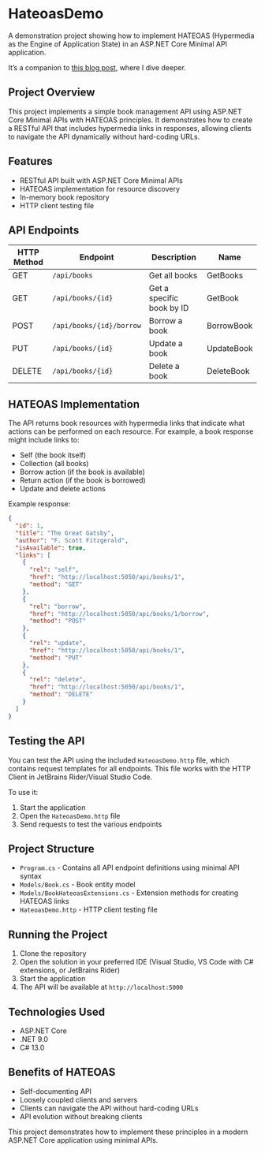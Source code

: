 # HateoasDemo

A demonstration project showing how to implement HATEOAS (Hypermedia as the Engine of Application State) in an ASP.NET Core Minimal API application.

It’s a companion to [this blog post](https://ronnydelgado.com), where I dive deeper.

## Project Overview

This project implements a simple book management API using ASP.NET Core Minimal APIs with HATEOAS principles. It demonstrates how to create a RESTful API that includes hypermedia links in responses, allowing clients to navigate the API dynamically without hard-coding URLs.

## Features

- RESTful API built with ASP.NET Core Minimal APIs
- HATEOAS implementation for resource discovery
- In-memory book repository
- HTTP client testing file

## API Endpoints

| HTTP Method | Endpoint | Description | Name |
|-------------|----------|-------------|------|
| GET | `/api/books` | Get all books | GetBooks |
| GET | `/api/books/{id}` | Get a specific book by ID | GetBook |
| POST | `/api/books/{id}/borrow` | Borrow a book | BorrowBook |
| PUT | `/api/books/{id}` | Update a book | UpdateBook |
| DELETE | `/api/books/{id}` | Delete a book | DeleteBook |

## HATEOAS Implementation

The API returns book resources with hypermedia links that indicate what actions can be performed on each resource. For example, a book response might include links to:

- Self (the book itself)
- Collection (all books)
- Borrow action (if the book is available)
- Return action (if the book is borrowed)
- Update and delete actions

Example response:
```json
{
  "id": 1,
  "title": "The Great Gatsby",
  "author": "F. Scott Fitzgerald",
  "isAvailable": true,
  "links": [
    {
      "rel": "self",
      "href": "http://localhost:5050/api/books/1",
      "method": "GET"
    },
    {
      "rel": "borrow",
      "href": "http://localhost:5050/api/books/1/borrow",
      "method": "POST"
    },
    {
      "rel": "update",
      "href": "http://localhost:5050/api/books/1",
      "method": "PUT"
    },
    {
      "rel": "delete",
      "href": "http://localhost:5050/api/books/1",
      "method": "DELETE"
    }
  ]
}
```

## Testing the API

You can test the API using the included `HateoasDemo.http` file, which contains request templates for all endpoints. This file works with the HTTP Client in JetBrains Rider/Visual Studio Code.

To use it:
1. Start the application
2. Open the `HateoasDemo.http` file
3. Send requests to test the various endpoints

## Project Structure

- `Program.cs` - Contains all API endpoint definitions using minimal API syntax
- `Models/Book.cs` - Book entity model
- `Models/BookHateoasExtensions.cs` - Extension methods for creating HATEOAS links
- `HateoasDemo.http` - HTTP client testing file

## Running the Project

1. Clone the repository
2. Open the solution in your preferred IDE (Visual Studio, VS Code with C# extensions, or JetBrains Rider)
3. Start the application
4. The API will be available at `http://localhost:5000`

## Technologies Used

- ASP.NET Core
- .NET 9.0
- C# 13.0

## Benefits of HATEOAS

- Self-documenting API
- Loosely coupled clients and servers
- Clients can navigate the API without hard-coding URLs
- API evolution without breaking clients

This project demonstrates how to implement these principles in a modern ASP.NET Core application using minimal APIs.